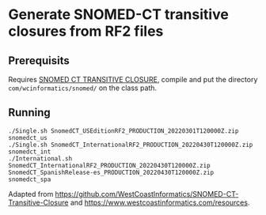 # Generate SNOMED-CT transitive closures from RF2 files

## Prerequisits

Requires [SNOMED CT TRANSITIVE
CLOSURE](https://github.com/WestCoastInformatics/SNOMED-CT-Transitive-Closure),
compile and put the directory `com/wcinformatics/snomed/` on the class path.

## Running

```
./Single.sh SnomedCT_USEditionRF2_PRODUCTION_20220301T120000Z.zip snomedct_us
./Single.sh SnomedCT_InternationalRF2_PRODUCTION_20220430T120000Z.zip snomedct_int
./International.sh SnomedCT_InternationalRF2_PRODUCTION_20220430T120000Z.zip SnomedCT_SpanishRelease-es_PRODUCTION_20220430T120000Z.zip snomedct_spa
```

Adapted from
<https://github.com/WestCoastInformatics/SNOMED-CT-Transitive-Closure> and
<https://www.westcoastinformatics.com/resources>.
